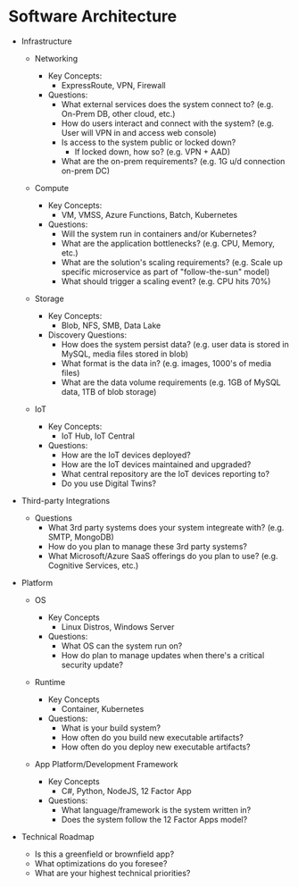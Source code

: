 # Software Architecture

* Infrastructure
    * Networking
        * Key Concepts:
            * ExpressRoute, VPN, Firewall
        * Questions:
            * What external services does the system connect to? (e.g. On-Prem DB, other cloud, etc.)
            * How do users interact and connect with the system? (e.g. User will VPN in and access web console)
            * Is access to the system public or locked down?
                * If locked down, how so? (e.g. VPN + AAD)
            * What are the on-prem requirements? (e.g. 1G u/d connection on-prem DC)

    * Compute
        * Key Concepts:
            * VM, VMSS, Azure Functions, Batch, Kubernetes
        * Questions:
            * Will the system run in containers and/or Kubernetes?
            * What are the application bottlenecks? (e.g. CPU, Memory, etc.)
            * What are the solution's scaling requirements? (e.g. Scale up specific microservice as part of "follow-the-sun" model)
            * What should trigger a scaling event? (e.g. CPU hits 70%)

    * Storage
        * Key Concepts:
            * Blob, NFS, SMB, Data Lake
        * Discovery Questions:
            * How does the system persist data? (e.g. user data is stored in MySQL, media files stored in blob)
            * What format is the data in?  (e.g. images, 1000's of media files)
            * What are the data volume requirements (e.g. 1GB of MySQL data, 1TB of blob storage)

    * IoT
        * Key Concepts:
            * IoT Hub, IoT Central
        * Questions:
            * How are the IoT devices deployed?
            * How are the IoT devices maintained and upgraded?
            * What central repository are the IoT devices reporting to?
            * Do you use Digital Twins?

* Third-party Integrations
    * Questions
        * What 3rd party systems does your system integreate with? (e.g. SMTP, MongoDB)
        * How do you plan to manage these 3rd party systems?
        * What Microsoft/Azure SaaS offerings do you plan to use? (e.g. Cognitive Services, etc.) 

* Platform
    * OS
        * Key Concepts
            * Linux Distros, Windows Server
        * Questions:
            * What OS can the system run on?
            * How do plan to manage updates when there's a critical security update?

    * Runtime
        * Key Concepts
            * Container, Kubernetes
        * Questions:
            * What is your build system?
            * How often do you build new executable artifacts?
            * How often do you deploy new executable artifacts?

    * App Platform/Development Framework
        * Key Concepts
            * C#, Python, NodeJS, 12 Factor App
        * Questions:
            * What language/framework is the system written in?
            * Does the system follow the 12 Factor Apps model?

* Technical Roadmap
    * Is this a greenfield or brownfield app?
    * What optimizations do you foresee?
    * What are your highest technical priorities?
